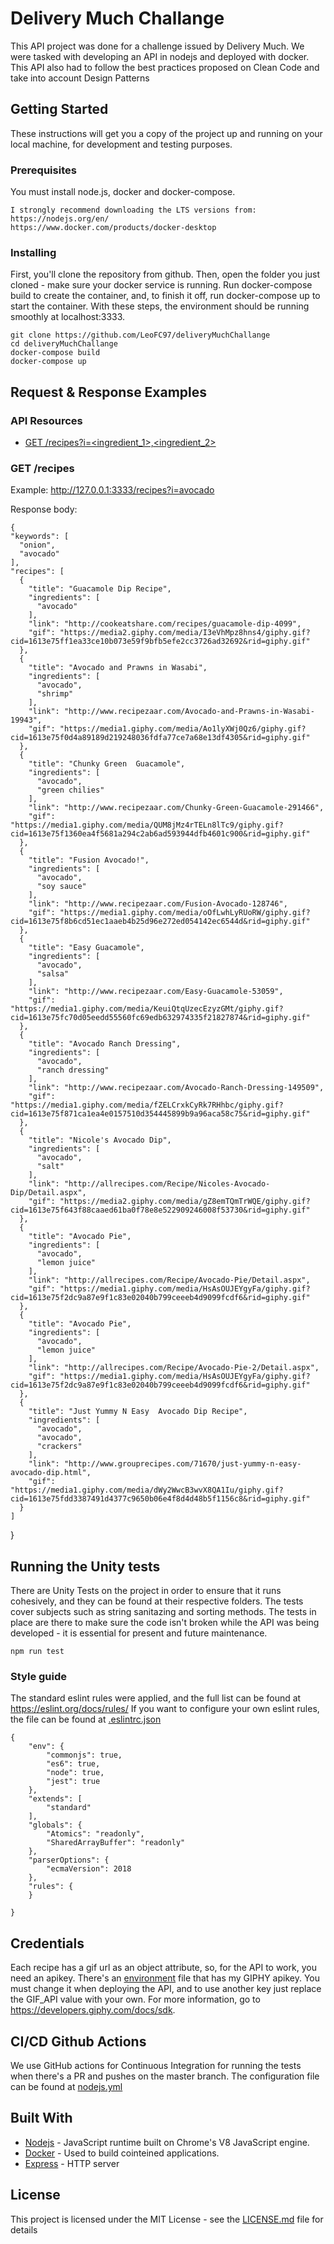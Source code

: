 # Delivery Much Challange

This API project was done for a challenge issued by Delivery Much. We were tasked with developing an API in nodejs and deployed with docker. This API also had to follow the best practices proposed on Clean Code and take into account Design Patterns


## Getting Started

These instructions will get you a copy of the project up and running on your local machine, for development and testing purposes. 

### Prerequisites

You must install node.js, docker and docker-compose.

```
I strongly recommend downloading the LTS versions from:
https://nodejs.org/en/ 
https://www.docker.com/products/docker-desktop
```

### Installing

First, you'll clone the repository from github. 
Then, open the folder you just cloned - make sure your docker service is running. 
Run docker-compose build to create the container, and, to finish it off, run docker-compose up to start the container.
With these steps, the environment should be running smoothly at localhost:3333.

```
git clone https://github.com/LeoFC97/deliveryMuchChallange
cd deliveryMuchChallange
docker-compose build
docker-compose up
```

## Request & Response Examples

### API Resources

  - [GET /recipes?i=<ingredient_1>,<ingredient_2>](#get-recipes)

### GET /recipes

Example: http://127.0.0.1:3333/recipes?i=avocado

Response body:

    {
    "keywords": [
      "onion",
      "avocado"
    ],
    "recipes": [
      {
        "title": "Guacamole Dip Recipe",
        "ingredients": [
          "avocado"
        ],
        "link": "http://cookeatshare.com/recipes/guacamole-dip-4099",
        "gif": "https://media2.giphy.com/media/I3eVhMpz8hns4/giphy.gif?cid=1613e75ff1ea33ce10b073e59f9bfb5efe2cc3726ad32692&rid=giphy.gif"
      },
      {
        "title": "Avocado and Prawns in Wasabi",
        "ingredients": [
          "avocado",
          "shrimp"
        ],
        "link": "http://www.recipezaar.com/Avocado-and-Prawns-in-Wasabi-19943",
        "gif": "https://media1.giphy.com/media/Ao1lyXWj0Qz6/giphy.gif?cid=1613e75f0d4a89189d219248036fdfa77ce7a68e13df4305&rid=giphy.gif"
      },
      {
        "title": "Chunky Green  Guacamole",
        "ingredients": [
          "avocado",
          "green chilies"
        ],
        "link": "http://www.recipezaar.com/Chunky-Green-Guacamole-291466",
        "gif": "https://media1.giphy.com/media/QUM8jMz4rTELn8lTc9/giphy.gif?cid=1613e75f1360ea4f5681a294c2ab6ad593944dfb4601c900&rid=giphy.gif"
      },
      {
        "title": "Fusion Avocado!",
        "ingredients": [
          "avocado",
          "soy sauce"
        ],
        "link": "http://www.recipezaar.com/Fusion-Avocado-128746",
        "gif": "https://media1.giphy.com/media/oOfLwhLyRUoRW/giphy.gif?cid=1613e75f8b6cd51ec1aaeb4b25d96e272ed054142ec6544d&rid=giphy.gif"
      },
      {
        "title": "Easy Guacamole",
        "ingredients": [
          "avocado",
          "salsa"
        ],
        "link": "http://www.recipezaar.com/Easy-Guacamole-53059",
        "gif": "https://media1.giphy.com/media/KeuiQtqUzecEzyzGMt/giphy.gif?cid=1613e75fc70d05eedd55560fc69edb632974335f21827874&rid=giphy.gif"
      },
      {
        "title": "Avocado Ranch Dressing",
        "ingredients": [
          "avocado",
          "ranch dressing"
        ],
        "link": "http://www.recipezaar.com/Avocado-Ranch-Dressing-149509",
        "gif": "https://media1.giphy.com/media/fZELCrxkCyRk7RHhbc/giphy.gif?cid=1613e75f871ca1ea4e0157510d354445899b9a96aca58c75&rid=giphy.gif"
      },
      {
        "title": "Nicole's Avocado Dip",
        "ingredients": [
          "avocado",
          "salt"
        ],
        "link": "http://allrecipes.com/Recipe/Nicoles-Avocado-Dip/Detail.aspx",
        "gif": "https://media2.giphy.com/media/gZ8emTQmTrWQE/giphy.gif?cid=1613e75f643f88caaed61ba0f78e8e522909246008f53730&rid=giphy.gif"
      },
      {
        "title": "Avocado Pie",
        "ingredients": [
          "avocado",
          "lemon juice"
        ],
        "link": "http://allrecipes.com/Recipe/Avocado-Pie/Detail.aspx",
        "gif": "https://media1.giphy.com/media/HsAsOUJEYgyFa/giphy.gif?cid=1613e75f2dc9a87e9f1c83e02040b799ceeeb4d9099fcdf6&rid=giphy.gif"
      },
      {
        "title": "Avocado Pie",
        "ingredients": [
          "avocado",
          "lemon juice"
        ],
        "link": "http://allrecipes.com/Recipe/Avocado-Pie-2/Detail.aspx",
        "gif": "https://media1.giphy.com/media/HsAsOUJEYgyFa/giphy.gif?cid=1613e75f2dc9a87e9f1c83e02040b799ceeeb4d9099fcdf6&rid=giphy.gif"
      },
      {
        "title": "Just Yummy N Easy  Avocado Dip Recipe",
        "ingredients": [
          "avocado",
          "avocado",
          "crackers"
        ],
        "link": "http://www.grouprecipes.com/71670/just-yummy-n-easy-avocado-dip.html",
        "gif": "https://media1.giphy.com/media/dWy2WwcB3wvX8QA1Iu/giphy.gif?cid=1613e75fdd3387491d4377c9650b06e4f8d4d48b5f1156c8&rid=giphy.gif"
      }
    ]
  }

## Running the Unity tests

There are Unity Tests on the project in order to ensure that it runs cohesively, and they can be found at their respective folders.
The tests cover subjects such as string sanitazing and sorting methods. The tests in place are there to make sure the code isn't broken while the API was being developed - it is essential for present and future maintenance.

```
npm run test
```

### Style guide

The standard eslint rules were applied, and the full list can be found at https://eslint.org/docs/rules/
If you want to configure your own eslint rules, the file can be found at [.eslintrc.json](./.eslintrc.json)

```
{
    "env": {
        "commonjs": true,
        "es6": true,
        "node": true,
        "jest": true
    },
    "extends": [
        "standard"
    ],
    "globals": {
        "Atomics": "readonly",
        "SharedArrayBuffer": "readonly"
    },
    "parserOptions": {
        "ecmaVersion": 2018
    },
    "rules": {
    }

}
```


## Credentials

Each recipe has a gif url as an object attribute, so, for the API to work, you need an apikey. There's an [environment](./.env) file that has my GIPHY apikey. You must change it when deploying the API, and to use another key just replace the GIF_API value with your own. For more information, go to https://developers.giphy.com/docs/sdk.

## CI/CD Github Actions

We use GitHub actions for Continuous Integration for running the tests when there's a PR and pushes on the master branch. The configuration file can be found at [nodejs.yml](./.github/workflows/nodejs.yml)

## Built With

* [Nodejs](https://nodejs.org/en/docs/) - JavaScript runtime built on Chrome's V8 JavaScript engine.
* [Docker](https://www.docker.com/) - Used to build cointeined applications.
* [Express](https://www.npmjs.com/package/express/) - HTTP server


## License

This project is licensed under the MIT License - see the [LICENSE.md](LICENSE.md) file for details

